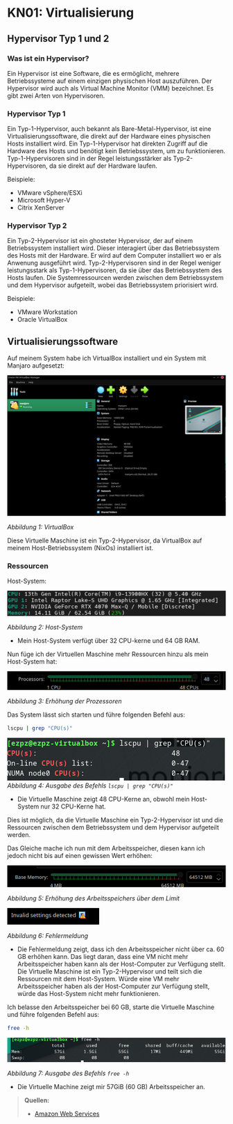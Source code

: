 # KN01: Virtualisierung

## Hypervisor Typ 1 und 2

### Was ist ein Hypervisor?

Ein Hypervisor ist eine Software, die es ermöglicht, mehrere Betriebssysteme auf einem einzigen physischen Host auszuführen. Der Hypervisor wird auch als Virtual Machine Monitor (VMM) bezeichnet. Es gibt zwei Arten von Hypervisoren.

### Hypervisor Typ 1

Ein Typ-1-Hypervisor, auch bekannt als Bare-Metal-Hypervisor, ist eine Virtualisierungssoftware, die direkt auf der Hardware eines physischen Hosts installiert wird. Ein Typ-1-Hypervisor hat direkten Zugriff auf die Hardware des Hosts und benötigt kein Betriebssystem, um zu funktionieren. Typ-1-Hypervisoren sind in der Regel leistungsstärker als Typ-2-Hypervisoren, da sie direkt auf der Hardware laufen.

Beispiele:

- VMware vSphere/ESXi
- Microsoft Hyper-V
- Citrix XenServer

### Hypervisor Typ 2

Ein Typ-2-Hypervisor ist ein ghosteter Hypervisor, der auf einem Betriebssystem installiert wird. Dieser interagiert über das Betriebssystem des Hosts mit der Hardware. Er wird auf dem Computer installiert wo er als Anwenung ausgeführt wird. Typ-2-Hypervisoren sind in der Regel weniger leistungsstark als Typ-1-Hypervisoren, da sie über das Betriebssystem des Hosts laufen. Die Systemressourcen werden zwischen dem Betriebssystem und dem Hypervisor aufgeteilt, wobei das Betriebssystem priorisiert wird.

Beispiele:

- VMware Workstation
- Oracle VirtualBox

## Virtualisierungssoftware

Auf meinem System habe ich VirtualBox installiert und ein System mit Manjaro aufgesetzt:

![1731677300661](image/Readme/1731677300661.png)

_Abbildung 1: VirtualBox_

Diese Virtuelle Maschine ist ein Typ-2-Hypervisor, da VirtualBox auf meinem Host-Betriebssystem (NixOs) installiert ist.

### Ressourcen

Host-System:

![1731677451424](image/Readme/1731677451424.png)

_Abbildung 2: Host-System_

- Mein Host-System verfügt über 32 CPU-kerne und 64 GB RAM.

Nun füge ich der Virtuellen Maschine mehr Ressourcen hinzu als mein Host-System hat:

![1731677567923](image/Readme/1731677567923.png)

_Abbildung 3: Erhöhung der Prozessoren_

Das System lässt sich starten und führe folgenden Befehl aus:

```bash
lscpu | grep "CPU(s)"
```

![1731677808858](image/Readme/1731677808858.png)
_Abbildung 4: Ausgabe des Befehls `lscpu | grep "CPU(s)"`_

- Die Virtuelle Maschine zeigt 48 CPU-Kerne an, obwohl mein Host-System nur 32 CPU-Kerne hat.

Dies ist möglich, da die Virtuelle Maschine ein Typ-2-Hypervisor ist und die Ressourcen zwischen dem Betriebssystem und dem Hypervisor aufgeteilt werden.

Das Gleiche mache ich nun mit dem Arbeitsspeicher, diesen kann ich jedoch nicht bis auf einen gewissen Wert erhöhen:

![1731677973346](image/Readme/1731677973346.png)

_Abbildung 5: Erhöhung des Arbeitsspeichers über dem Limit_

![1731677964220](image/Readme/1731677964220.png)

_Abbildung 6: Fehlermeldung_

- Die Fehlermeldung zeigt, dass ich den Arbeitsspeicher nicht über ca. 60 GB erhöhen kann. Das liegt daran, dass eine VM nicht mehr Arbeitsspeicher haben kann als der Host-Computer zur Verfügung stellt. Die Virtuelle Maschine ist ein Typ-2-Hypervisor und teilt sich die Ressourcen mit dem Host-System. Würde eine VM mehr Arbeitsspeicher haben als der Host-Computer zur Verfügung stellt, würde das Host-System nicht mehr funktionieren.

Ich belasse den Arbeitsspeicher bei 60 GB, starte die Virtuelle Maschine und führe folgenden Befehl aus:

```bash
free -h
```

![1731678318136](image/Readme/1731678318136.png)

_Abbildung 7: Ausgabe des Befehls `free -h`_

- Die Virtuelle Machine zeigt mir 57GiB (60 GB) Arbeitsspeicher an.

> **Quellen:**
>
> - [Amazon Web Services](https://aws.amazon.com/de/compare/the-difference-between-type-1-and-type-2-hypervisors/)
